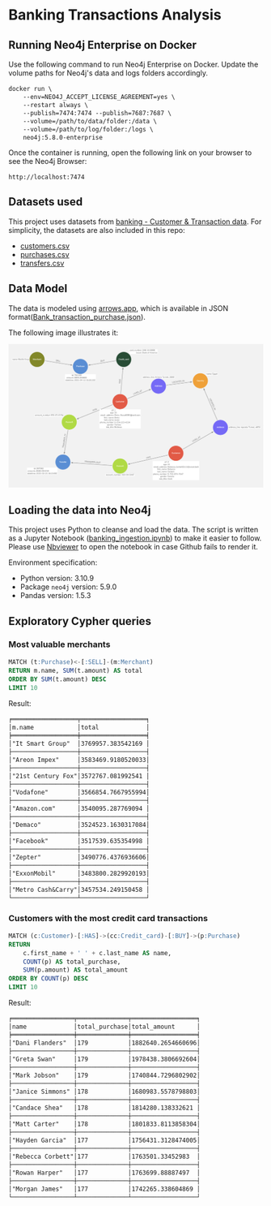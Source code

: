 # Banking Transactions Analysis

## Running Neo4j Enterprise on Docker

Use the following command to run Neo4j Enterprise on Docker. Update the volume paths for Neo4j's data and logs folders accordingly.

```
docker run \
    --env=NEO4J_ACCEPT_LICENSE_AGREEMENT=yes \
    --restart always \
    --publish=7474:7474 --publish=7687:7687 \
    --volume=/path/to/data/folder:/data \
    --volume=/path/to/log/folder:/logs \
    neo4j:5.8.0-enterprise
```

Once the container is running, open the following link on your browser to see the Neo4j Browser:

```
http://localhost:7474
```
## Datasets used

This project uses datasets from [banking - Customer & Transaction data](https://gist.github.com/maruthiprithivi/f11bf40b558879aca0c30ce76e7dec98). For simplicity, the datasets are also included in this repo:

  - [customers.csv](./datasets/customers.csv)
  - [purchases.csv](./datasets/purchases.csv)
  - [transfers.csv](./datasets/transfers.csv)


## Data Model

The data is modeled using [arrows.app](https://arrows.app/), which is available in JSON format([Bank_transaction_purchase.json](./Bank_transaction_purchase.json)).

The following image illustrates it:

![title](./images/Bank_transaction_purchase.png)

## Loading the data into Neo4j

This project uses Python to cleanse and load the data. The script is written as a Jupyter Notebook ([banking_ingestion.ipynb](./banking_ingestion.ipynb)) to make it easier to follow. Please use [Nbviewer](https://nbviewer.org/github/wicaksana/neo4j-banking-transactions-analysis/blob/main/banking_ingestion.ipynb) to open the notebook in case Github fails to render it.

Environment specification:

- Python version: 3.10.9
- Package `neo4j` version: 5.9.0
- Pandas version: 1.5.3

## Exploratory Cypher queries

### Most valuable merchants

```sql
MATCH (t:Purchase)<-[:SELL]-(m:Merchant)
RETURN m.name, SUM(t.amount) AS total
ORDER BY SUM(t.amount) DESC
LIMIT 10
```

Result:

```
╒══════════════════╤══════════════════╕
│m.name            │total             │
╞══════════════════╪══════════════════╡
│"It Smart Group"  │3769957.383542169 │
├──────────────────┼──────────────────┤
│"Areon Impex"     │3583469.9180520033│
├──────────────────┼──────────────────┤
│"21st Century Fox"│3572767.081992541 │
├──────────────────┼──────────────────┤
│"Vodafone"        │3566854.7667955994│
├──────────────────┼──────────────────┤
│"Amazon.com"      │3540095.287769094 │
├──────────────────┼──────────────────┤
│"Demaco"          │3524523.1630317084│
├──────────────────┼──────────────────┤
│"Facebook"        │3517539.635354998 │
├──────────────────┼──────────────────┤
│"Zepter"          │3490776.4376936606│
├──────────────────┼──────────────────┤
│"ExxonMobil"      │3483800.2829920193│
├──────────────────┼──────────────────┤
│"Metro Cash&Carry"│3457534.249150458 │
└──────────────────┴──────────────────┘
```

### Customers with the most credit card transactions

```sql
MATCH (c:Customer)-[:HAS]->(cc:Credit_card)-[:BUY]->(p:Purchase)
RETURN 
    c.first_name + ' ' + c.last_name AS name,
    COUNT(p) AS total_purchase,
    SUM(p.amount) AS total_amount
ORDER BY COUNT(p) DESC 
LIMIT 10
```

Result:

```
╒═════════════════╤══════════════╤══════════════════╕
│name             │total_purchase│total_amount      │
╞═════════════════╪══════════════╪══════════════════╡
│"Dani Flanders"  │179           │1882640.2654660696│
├─────────────────┼──────────────┼──────────────────┤
│"Greta Swan"     │179           │1978438.3806692604│
├─────────────────┼──────────────┼──────────────────┤
│"Mark Jobson"    │179           │1740844.7296802902│
├─────────────────┼──────────────┼──────────────────┤
│"Janice Simmons" │178           │1680983.5578798803│
├─────────────────┼──────────────┼──────────────────┤
│"Candace Shea"   │178           │1814280.138332621 │
├─────────────────┼──────────────┼──────────────────┤
│"Matt Carter"    │178           │1801833.8113858304│
├─────────────────┼──────────────┼──────────────────┤
│"Hayden Garcia"  │177           │1756431.3128474005│
├─────────────────┼──────────────┼──────────────────┤
│"Rebecca Corbett"│177           │1763501.33452983  │
├─────────────────┼──────────────┼──────────────────┤
│"Rowan Harper"   │177           │1763699.88887497  │
├─────────────────┼──────────────┼──────────────────┤
│"Morgan James"   │177           │1742265.338604869 │
└─────────────────┴──────────────┴──────────────────┘
```